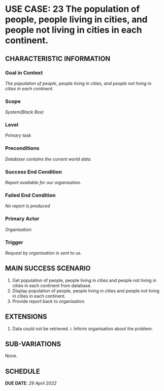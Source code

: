# USE CASE: 23 The population of people, people living in cities, and people not living in cities in each continent.

## CHARACTERISTIC INFORMATION

### Goal in Context

*The population of people, people living in cities, and people not living in cities in each continent.*

### Scope

*System(Black Box)*

### Level

*Primary task*

### Preconditions

*Database contains the current world data.*

### Success End Condition

*Report available for our organisation.*

### Failed End Condition

*No report is produced*

### Primary Actor

*Organisation*

### Trigger

*Request by organisation is sent to us.*

## MAIN SUCCESS SCENARIO

1. Get population of people, people living in cities and people not living in cities in each continent from database.
2. Display population of people, people living in cities and people not living in cities in each continent.
3. Provide report back to organisation.

## EXTENSIONS

1. Data could not be retrieved.
   i. Inform organisation about the problem.

## SUB-VARIATIONS

None.

## SCHEDULE

**DUE DATE**: *29 April 2022*